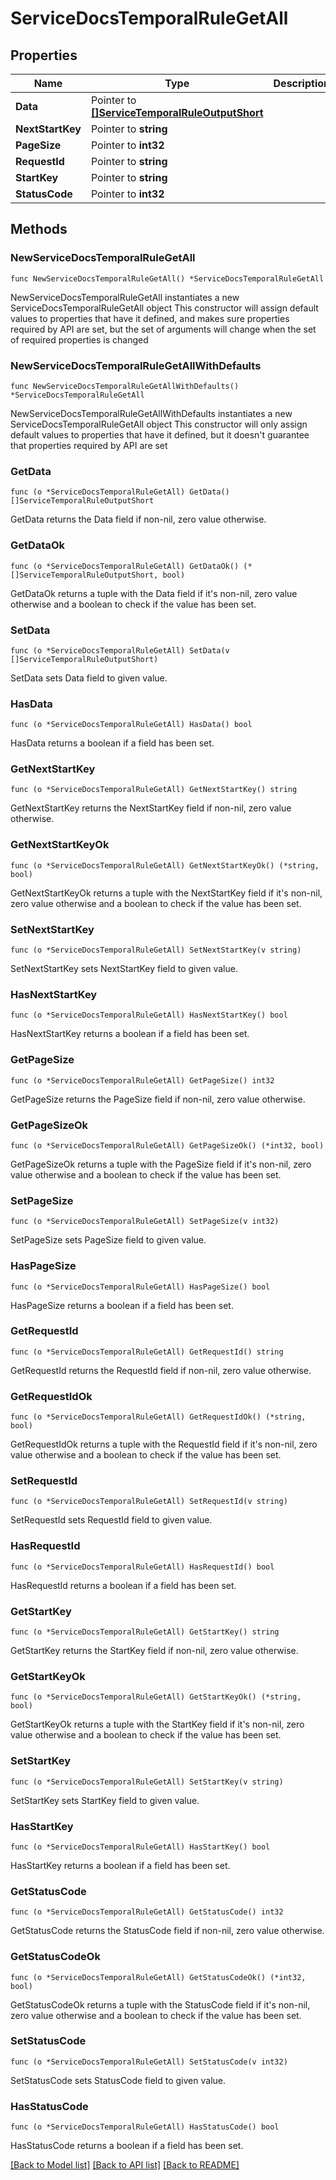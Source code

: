 # ServiceDocsTemporalRuleGetAll

## Properties

Name | Type | Description | Notes
------------ | ------------- | ------------- | -------------
**Data** | Pointer to [**[]ServiceTemporalRuleOutputShort**](ServiceTemporalRuleOutputShort.md) |  | [optional] 
**NextStartKey** | Pointer to **string** |  | [optional] 
**PageSize** | Pointer to **int32** |  | [optional] 
**RequestId** | Pointer to **string** |  | [optional] 
**StartKey** | Pointer to **string** |  | [optional] 
**StatusCode** | Pointer to **int32** |  | [optional] 

## Methods

### NewServiceDocsTemporalRuleGetAll

`func NewServiceDocsTemporalRuleGetAll() *ServiceDocsTemporalRuleGetAll`

NewServiceDocsTemporalRuleGetAll instantiates a new ServiceDocsTemporalRuleGetAll object
This constructor will assign default values to properties that have it defined,
and makes sure properties required by API are set, but the set of arguments
will change when the set of required properties is changed

### NewServiceDocsTemporalRuleGetAllWithDefaults

`func NewServiceDocsTemporalRuleGetAllWithDefaults() *ServiceDocsTemporalRuleGetAll`

NewServiceDocsTemporalRuleGetAllWithDefaults instantiates a new ServiceDocsTemporalRuleGetAll object
This constructor will only assign default values to properties that have it defined,
but it doesn't guarantee that properties required by API are set

### GetData

`func (o *ServiceDocsTemporalRuleGetAll) GetData() []ServiceTemporalRuleOutputShort`

GetData returns the Data field if non-nil, zero value otherwise.

### GetDataOk

`func (o *ServiceDocsTemporalRuleGetAll) GetDataOk() (*[]ServiceTemporalRuleOutputShort, bool)`

GetDataOk returns a tuple with the Data field if it's non-nil, zero value otherwise
and a boolean to check if the value has been set.

### SetData

`func (o *ServiceDocsTemporalRuleGetAll) SetData(v []ServiceTemporalRuleOutputShort)`

SetData sets Data field to given value.

### HasData

`func (o *ServiceDocsTemporalRuleGetAll) HasData() bool`

HasData returns a boolean if a field has been set.

### GetNextStartKey

`func (o *ServiceDocsTemporalRuleGetAll) GetNextStartKey() string`

GetNextStartKey returns the NextStartKey field if non-nil, zero value otherwise.

### GetNextStartKeyOk

`func (o *ServiceDocsTemporalRuleGetAll) GetNextStartKeyOk() (*string, bool)`

GetNextStartKeyOk returns a tuple with the NextStartKey field if it's non-nil, zero value otherwise
and a boolean to check if the value has been set.

### SetNextStartKey

`func (o *ServiceDocsTemporalRuleGetAll) SetNextStartKey(v string)`

SetNextStartKey sets NextStartKey field to given value.

### HasNextStartKey

`func (o *ServiceDocsTemporalRuleGetAll) HasNextStartKey() bool`

HasNextStartKey returns a boolean if a field has been set.

### GetPageSize

`func (o *ServiceDocsTemporalRuleGetAll) GetPageSize() int32`

GetPageSize returns the PageSize field if non-nil, zero value otherwise.

### GetPageSizeOk

`func (o *ServiceDocsTemporalRuleGetAll) GetPageSizeOk() (*int32, bool)`

GetPageSizeOk returns a tuple with the PageSize field if it's non-nil, zero value otherwise
and a boolean to check if the value has been set.

### SetPageSize

`func (o *ServiceDocsTemporalRuleGetAll) SetPageSize(v int32)`

SetPageSize sets PageSize field to given value.

### HasPageSize

`func (o *ServiceDocsTemporalRuleGetAll) HasPageSize() bool`

HasPageSize returns a boolean if a field has been set.

### GetRequestId

`func (o *ServiceDocsTemporalRuleGetAll) GetRequestId() string`

GetRequestId returns the RequestId field if non-nil, zero value otherwise.

### GetRequestIdOk

`func (o *ServiceDocsTemporalRuleGetAll) GetRequestIdOk() (*string, bool)`

GetRequestIdOk returns a tuple with the RequestId field if it's non-nil, zero value otherwise
and a boolean to check if the value has been set.

### SetRequestId

`func (o *ServiceDocsTemporalRuleGetAll) SetRequestId(v string)`

SetRequestId sets RequestId field to given value.

### HasRequestId

`func (o *ServiceDocsTemporalRuleGetAll) HasRequestId() bool`

HasRequestId returns a boolean if a field has been set.

### GetStartKey

`func (o *ServiceDocsTemporalRuleGetAll) GetStartKey() string`

GetStartKey returns the StartKey field if non-nil, zero value otherwise.

### GetStartKeyOk

`func (o *ServiceDocsTemporalRuleGetAll) GetStartKeyOk() (*string, bool)`

GetStartKeyOk returns a tuple with the StartKey field if it's non-nil, zero value otherwise
and a boolean to check if the value has been set.

### SetStartKey

`func (o *ServiceDocsTemporalRuleGetAll) SetStartKey(v string)`

SetStartKey sets StartKey field to given value.

### HasStartKey

`func (o *ServiceDocsTemporalRuleGetAll) HasStartKey() bool`

HasStartKey returns a boolean if a field has been set.

### GetStatusCode

`func (o *ServiceDocsTemporalRuleGetAll) GetStatusCode() int32`

GetStatusCode returns the StatusCode field if non-nil, zero value otherwise.

### GetStatusCodeOk

`func (o *ServiceDocsTemporalRuleGetAll) GetStatusCodeOk() (*int32, bool)`

GetStatusCodeOk returns a tuple with the StatusCode field if it's non-nil, zero value otherwise
and a boolean to check if the value has been set.

### SetStatusCode

`func (o *ServiceDocsTemporalRuleGetAll) SetStatusCode(v int32)`

SetStatusCode sets StatusCode field to given value.

### HasStatusCode

`func (o *ServiceDocsTemporalRuleGetAll) HasStatusCode() bool`

HasStatusCode returns a boolean if a field has been set.


[[Back to Model list]](../README.md#documentation-for-models) [[Back to API list]](../README.md#documentation-for-api-endpoints) [[Back to README]](../README.md)



